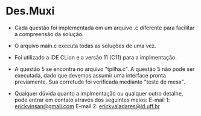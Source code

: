 # Des.Muxi

- Cada questão foi implementada em um arquivo .c diferente para facilitar a compreensão da solução.
- O arquivo main.c executa todas as soluções de uma vez.
- Foi utilizado a IDE CLion e a versão 11 (C11) para a implmentação.
- A questão 5 se encontra no arquivo "tpilha.c". A questão 5 não pode ser executada, dado que devemos assumir uma interface pronta previamente. Sua corretude foi verificada mediante "teste de mesa".

- Qualquer dúvida quanto a implmentação ou qualquer outro detalhe, pode entrar em contato através dos seguintes meios:
  E-mail 1: erickvinsan@gmail.com
  E-mail 2: erickvaladares@id.uff.br

